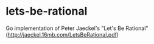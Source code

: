# lets-be-rational
Go implementation of Peter Jaeckel's "Let's Be Rational" (http://jaeckel.16mb.com/LetsBeRational.pdf)
